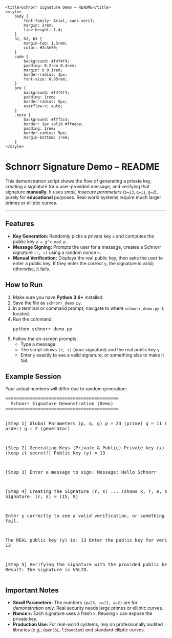<!DOCTYPE html>
<html lang="en">
<head>

    <title>Schnorr Signature Demo – README</title>
    <style>
        body {
            font-family: Arial, sans-serif;
            margin: 2rem;
            line-height: 1.4;
        }
        h1, h2, h3 {
            margin-top: 1.5rem;
            color: #2c3e50;
        }
        code {
            background: #f4f4f4;
            padding: 0.2rem 0.4rem;
            margin: 0 0.1rem;
            border-radius: 3px;
            font-size: 0.95rem;
        }
        pre {
            background: #f4f4f4;
            padding: 1rem;
            border-radius: 5px;
            overflow-x: auto;
        }
        .note {
            background: #fff3cd;
            border: 1px solid #ffeeba;
            padding: 1rem;
            border-radius: 5px;
            margin-bottom: 1rem;
        }
    </style>
</head>
<body>

<h1>Schnorr Signature Demo &ndash; README</h1>

<p>
    This demonstration script shows the flow of generating a private key, creating a signature for a user-provided 
    message, and verifying that signature <strong>manually</strong>. It uses 
    <em>small, insecure parameters</em> (<code>p=23</code>, <code>q=11</code>, <code>g=2</code>), purely 
    for <strong>educational</strong> purposes. Real-world systems require much larger primes or elliptic curves.
</p>

<hr>

<h2>Features</h2>
<ul>
    <li><strong>Key Generation:</strong> Randomly picks a private key <code>x</code> and computes the public key 
        <code>y = g^x mod p</code>.
    </li>
    <li><strong>Message Signing:</strong> Prompts the user for a message, creates a Schnorr signature 
        <code>(r, s)</code> using a random nonce <code>k</code>.
    </li>
    <li><strong>Manual Verification:</strong> Displays the real public key, then asks the user to enter a public 
        key. If they enter the correct <code>y</code>, the signature is valid; otherwise, it fails.
    </li>
</ul>

<h2>How to Run</h2>
<ol>
    <li>Make sure you have <strong>Python 3.6+</strong> installed.</li>
    <li>Save the file as <code>schnorr_demo.py</code>.</li>
    <li>In a terminal or command prompt, navigate to where <code>schnorr_demo.py</code> is located.</li>
    <li>Run the command:
        <pre>python schnorr_demo.py</pre>
    </li>
    <li>Follow the on-screen prompts:
        <ul>
            <li>Type a message.</li>
            <li>The script shows <code>(r, s)</code> (your signature) and the real public key <code>y</code>.</li>
            <li>Enter <code>y</code> exactly to see a valid signature; or something else to make it fail.</li>
        </ul>
    </li>
</ol>

<h2>Example Session</h2>
<p>Your actual numbers will differ due to random generation:</p>
<pre>
==========================================
  Schnorr Signature Demonstration (Demo)
==========================================

[Step 1] Global Parameters (p, q, g)
  p = 23 (prime)
  q = 11 (subgroup order)
  g = 2 (generator)

[Step 2] Generating Keys (Private & Public)
  Private key (x) = 7 (keep it secret!)
  Public key (y)  = 13

[Step 3] Enter a message to sign:
Message: Hello Schnorr

[Step 4] Creating the Signature (r, s)
  ... (shows k, r, e, s)
  Signature: (r, s) = (15, 9)

Enter y correctly to see a valid verification, or something else to fail.

The REAL public key (y) is: 13
Enter the public key for verification: 13

[Step 5] Verifying the signature with the provided public key...
Result: The signature is VALID.
</pre>

<h2>Important Notes</h2>
<div class="note">
    <ul>
        <li><strong>Small Parameters:</strong> The numbers 
            <code>(p=23, q=11, g=2)</code> are for <em>demonstration only</em>. Real security needs large primes 
            or elliptic curves.
        </li>
        <li><strong>Nonce <code>k</code>:</strong> Each signature uses a fresh <code>k</code>. Reusing <code>k</code> 
            can expose the private key.
        </li>
        <li><strong>Production Use:</strong> For real-world systems, rely on professionally audited libraries 
            (e.g., <code>OpenSSL</code>, <code>libsodium</code>) and standard elliptic curves.
        </li>
    </ul>
</div>

</body>
</html>
